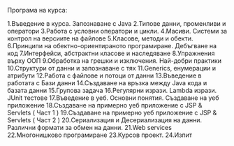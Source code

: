 Програма на курса:

1.Въведение в курса. Запознаване с Java
2.Типове данни, променливи и оператори
3.Работа с условни оператори и цикли.
4.Масиви. Системи за контрол на версиите на файлове
5.Класове, методи и обекти.
6.Принципи на обектно-ориентираното програмиране. Дебъгване на код
7.Интерфейси, абстрактни класове и наследяване
8.Упражнения върху ООП
9.Обработка на грешки и изключения. Най-добри практики
10.Структури от данни и запознаване с тях
11.Generics, енумерации и атрибути
12.Работа с файлове и потоци от данни
13.Въведение в работата с Бази данни
14.Създаване на връзка между Java кода и базата данни
15.Групова задачa
16.Регулярни изрази. Lambda изрази. JUnit тестове
17.Въведение в уеб. Основни понятия. Създаване на уеб приложение
18.Създаване на примерно уеб приложение с JSP & Servlets ( Част 1 )
19.Създаване на примерно уеб приложение с JSP & Servlets ( Част 2 )
20.Сериализация и Десериализация на данни. Различни формати за обмен на данни.
21.Web services
22.Многонишково програмиране
23.Курсов проект.
24.Изпит
